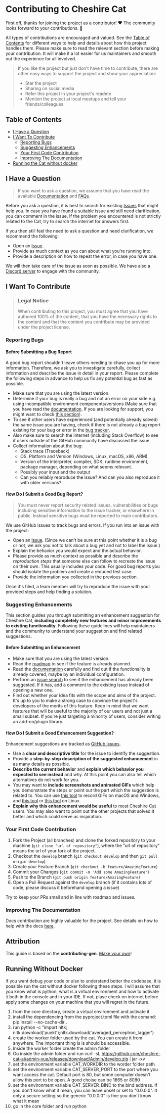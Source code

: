 # Contributing to Cheshire Cat

First off, thanks for joining the project as a contributor! ❤️
The community looks forward to your contributions. 🎉

All types of contributions are encouraged and valued. See the [Table of Contents](#table-of-contents) for different ways to help and details about how this project handles them. Please make sure to read the relevant section before making your contribution. It will make it a lot easier for us maintainers and smooth out the experience for all involved.

> If you like the project but just don't have time to contribute, there are other easy ways to support the project and show your appreciation:
>
> - Star the project
> - Sharing on social media
> - Refer this project in your project's readme
> - Mention the project at local meetups and tell your friends/colleagues

## Table of Contents

- [I Have a Question](#i-have-a-question)
- [I Want To Contribute](#i-want-to-contribute)
  - [Reporting Bugs](#reporting-bugs)
  - [Suggesting Enhancements](#suggesting-enhancements)
  - [Your First Code Contribution](#your-first-code-contribution)
  - [Improving The Documentation](#improving-the-documentation)
- [Running the Cat without docker](#running-without-docker)

## I Have a Question

> If you want to ask a question, we assume that you have read the available [Documentation](https://cheshire-cat-ai.github.io/docs/) and [FAQs](https://cheshire-cat-ai.github.io/docs/faq/).

Before you ask a question, it is best to search for existing [Issues](https://github.com/cheshire-cat-ai/core/issues/) that might help you. In case you have found a suitable issue and still need clarification, you can comment in the issue. If the problem you encountered is not strictly related to the Cat, try to search the internet for answers first.

If you then still feel the need to ask a question and need clarification, we recommend the following:

- Open an [Issue](https://github.com/cheshire-cat-ai/core/issues/new/choose).
- Provide as much context as you can about what you're running into.
- Provide a description on how to repeat the error, in case you have one.

We will then take care of the issue as soon as possible.
We have also a [Discord server](https://discord.gg/bHX5sNFCYU) to engage with the community.

## I Want To Contribute

> ### Legal Notice
>
> When contributing to this project, you must agree that you have authored 100% of the content, that you have the necessary rights to the content and that the content you contribute may be provided under the project license.

### Reporting Bugs

#### Before Submitting a Bug Report

A good bug report shouldn't leave others needing to chase you up for more information. Therefore, we ask you to investigate carefully, collect information and describe the issue in detail in your report. Please complete the following steps in advance to help us fix any potential bug as fast as possible.

- Make sure that you are using the latest version.
- Determine if your bug is really a bug and not an error on your side e.g. using incompatible environment components/versions (Make sure that you have read the [documentation](https://cheshire-cat-ai.github.io/docs/). If you are looking for support, you might want to check [this section](#i-have-a-question)).
- To see if other users have experienced (and potentially already solved) the same issue you are having, check if there is not already a bug report existing for your bug or error in the [bug tracker](https://github.com/cheshire-cat-ai/core/issues?q=label%3Abug).
- Also make sure to search the internet (including Stack Overflow) to see if users outside of the GitHub community have discussed the issue.
- Collect information about the bug:
  - Stack trace (Traceback)
  - OS, Platform and Version (Windows, Linux, macOS, x86, ARM)
  - Version of the interpreter, compiler, SDK, runtime environment, package manager, depending on what seems relevant.
  - Possibly your input and the output
  - Can you reliably reproduce the issue? And can you also reproduce it with older versions?

#### How Do I Submit a Good Bug Report?

> You must never report security related issues, vulnerabilities or bugs including sensitive information to the issue tracker, or elsewhere in public. Instead sensitive bugs must be reported to main contributors.

We use GitHub issues to track bugs and errors. If you run into an issue with the project:

- Open an [Issue](https://github.com/cheshire-cat-ai/core/issues/new/choose). (Since we can't be sure at this point whether it is a bug or not, we ask you not to talk about a bug yet and not to label the issue.)
- Explain the behavior you would expect and the actual behavior.
- Please provide as much context as possible and describe the _reproduction steps_ that someone else can follow to recreate the issue on their own. This usually includes your code. For good bug reports you should isolate the problem and create a reduced test case.
- Provide the information you collected in the previous section.

Once it's filed, a team member will try to reproduce the issue with your provided steps and help finding a solution.

### Suggesting Enhancements

This section guides you through submitting an enhancement suggestion for Cheshire Cat, **including completely new features and minor improvements to existing functionality**. Following these guidelines will help maintainers and the community to understand your suggestion and find related suggestions.

#### Before Submitting an Enhancement

- Make sure that you are using the latest version.
- Read the [roadmap](./ROADMAP.md) to see if the feature is already planned.
- Read the [documentation](https://cheshire-cat-ai.github.io/docs/) carefully and find out if the functionality is already covered, maybe by an individual configuration.
- Perform an [issue search](https://github.com/cheshire-cat-ai/core/issues/) to see if the enhancement has already been suggested. If it has, add a comment to the existing issue instead of opening a new one.
- Find out whether your idea fits with the scope and aims of the project. It's up to you to make a strong case to convince the project's developers of the merits of this feature. Keep in mind that we want features that will be useful to the majority of our users and not just a small subset. If you're just targeting a minority of users, consider writing an add-on/plugin library.

#### How Do I Submit a Good Enhancement Suggestion?

Enhancement suggestions are tracked as [GitHub issues](https://github.com/cheshire-cat-ai/core/issues/).

- Use a **clear and descriptive title** for the issue to identify the suggestion.
- Provide a **step-by-step description of the suggested enhancement** in as many details as possible.
- **Describe the current behavior** and **explain which behavior you expected to see instead** and why. At this point you can also tell which alternatives do not work for you.
- You may want to **include screenshots and animated GIFs** which help you demonstrate the steps or point out the part which the suggestion is related to. You can use [this tool](https://www.cockos.com/licecap/) to record GIFs on macOS and Windows, and [this tool](https://github.com/colinkeenan/silentcast) or [this tool](https://github.com/GNOME/byzanz) on Linux. <!-- this should only be included if the project has a GUI -->
- **Explain why this enhancement would be useful** to most Cheshire Cat users. You may also want to point out the other projects that solved it better and which could serve as inspiration.

### Your First Code Contribution

1. Fork the Project (all branches) and clone the forked repository to your machine (`git clone "url of repository"`), where the "url of repository" means the url of your fork of the project.
2. Checkout the `develop` branch (`git checkout develop` and then `git pull origin develop`)
3. Create your Feature Branch (`git checkout -b feature/AmazingFeature`)
4. Commit your Changes (`git commit -m 'Add some AmazingFeature'`)
5. Push to the Branch (`git push origin feature/AmazingFeature`)
6. Open a Pull Request against the `develop` branch (if it contains lots of code, please discuss it beforehand opening a issue)

Try to keep your PRs small and in line with roadmap and issues.

### Improving The Documentation

Docs contribution are highly valuable for the project.
See details on how to help with the docs [here](https://github.com/cheshire-cat-ai/docs/).

## Attribution

This guide is based on the **contributing-gen**. [Make your own](https://github.com/bttger/contributing-gen)!


## Running Without Docker
If you want debug your code or also to understand better the codebase, it is possible run the cat without docker following these steps.
I will assume that you know what is python, what is a virtual environment and how to activate it both in the console and in your IDE.
If not, plase check on internet before apply some changes on your machine that you will regret in the future.


1. from the core directory, create a virtual environment and activate it
2. install the dependencing from the pyproject.toml file with the comand:
  pip install --no-cache-dir .
3. run
  python -c "import nltk; nltk.download('punkt');nltk.download('averaged_perceptron_tagger')
4. create the worker folder used by the cat. You can create it from anywhere. The important thing is is should be accessible.
5. Inside the worker folder create the admin folder
6. Go inside the admin folder and run
  curl -sL https://github.com/cheshire-cat-ai/admin-vue/releases/download/Admin/develop.zip | jar -xv
7. set the environment variable CAT_WORKDIR to the worder folder path
8. set the environment variable CAT_SERVER_PORT to the port where you want access the cat. Default port is 80, but some computer doesn't allow this port to be open. A good choise can be 1865 or 8080
9. set the environment variable CAT_SERVER_BIND to the bind address. If you don't know what it mean, you can leave unset or set to "0.0.0.0". It only a secure setting so the generic "0.0.0.0" is fine you don't know what it mean
10. go in the core folder and run python





